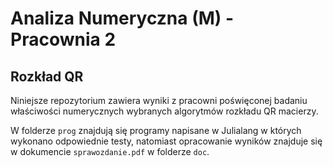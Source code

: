 # Analiza Numeryczna (M) - Pracownia 2

## Rozkład QR

Niniejsze repozytorium zawiera wyniki z pracowni poświęconej badaniu właściwości numerycznych wybranych algorytmów rozkładu QR macierzy.

W folderze `prog` znajdują się programy napisane w Julialang w których wykonano odpowiednie testy, natomiast opracowanie wyników znajduje się w dokumencie `sprawozdanie.pdf` w folderze `doc`.
